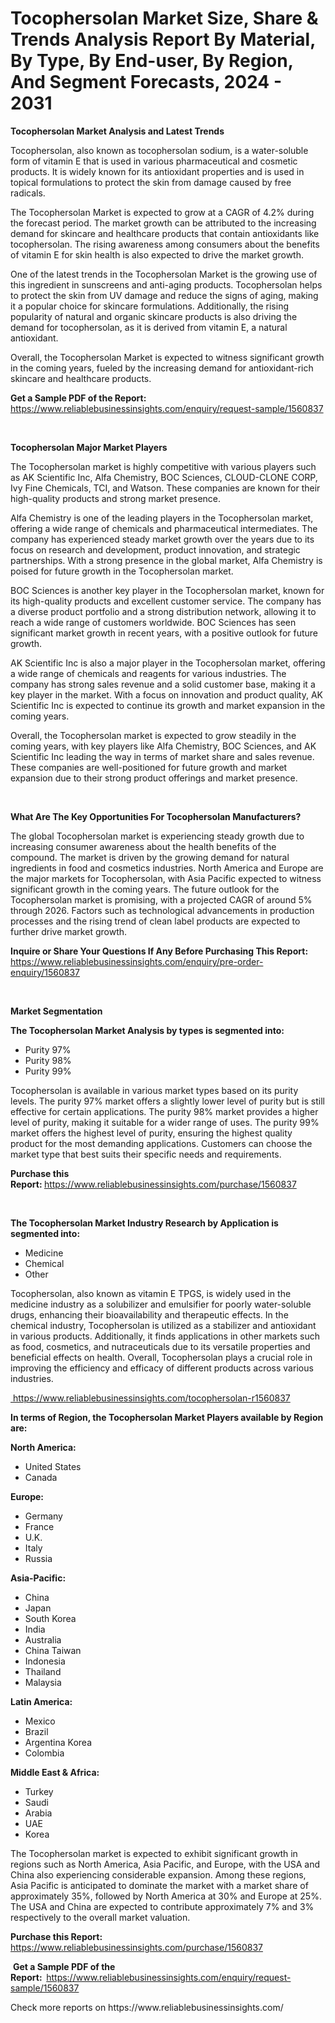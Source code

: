 <p><h1>Tocophersolan Market Size, Share & Trends Analysis Report By Material, By Type, By End-user, By Region, And Segment Forecasts, 2024 - 2031</h1></p><p><strong>Tocophersolan Market Analysis and Latest Trends</strong></p>
<p><p>Tocophersolan, also known as tocophersolan sodium, is a water-soluble form of vitamin E that is used in various pharmaceutical and cosmetic products. It is widely known for its antioxidant properties and is used in topical formulations to protect the skin from damage caused by free radicals.</p><p>The Tocophersolan Market is expected to grow at a CAGR of 4.2% during the forecast period. The market growth can be attributed to the increasing demand for skincare and healthcare products that contain antioxidants like tocophersolan. The rising awareness among consumers about the benefits of vitamin E for skin health is also expected to drive the market growth.</p><p>One of the latest trends in the Tocophersolan Market is the growing use of this ingredient in sunscreens and anti-aging products. Tocophersolan helps to protect the skin from UV damage and reduce the signs of aging, making it a popular choice for skincare formulations. Additionally, the rising popularity of natural and organic skincare products is also driving the demand for tocophersolan, as it is derived from vitamin E, a natural antioxidant.</p><p>Overall, the Tocophersolan Market is expected to witness significant growth in the coming years, fueled by the increasing demand for antioxidant-rich skincare and healthcare products.</p></p>
<p><strong>Get a Sample PDF of the Report:&nbsp;</strong> <a href="https://www.reliablebusinessinsights.com/enquiry/request-sample/1560837">https://www.reliablebusinessinsights.com/enquiry/request-sample/1560837</a></p>
<p>&nbsp;</p>
<p><strong>Tocophersolan Major Market Players</strong></p>
<p><p>The Tocophersolan market is highly competitive with various players such as AK Scientific Inc, Alfa Chemistry, BOC Sciences, CLOUD-CLONE CORP, Ivy Fine Chemicals, TCI, and Watson. These companies are known for their high-quality products and strong market presence. </p><p>Alfa Chemistry is one of the leading players in the Tocophersolan market, offering a wide range of chemicals and pharmaceutical intermediates. The company has experienced steady market growth over the years due to its focus on research and development, product innovation, and strategic partnerships. With a strong presence in the global market, Alfa Chemistry is poised for future growth in the Tocophersolan market.</p><p>BOC Sciences is another key player in the Tocophersolan market, known for its high-quality products and excellent customer service. The company has a diverse product portfolio and a strong distribution network, allowing it to reach a wide range of customers worldwide. BOC Sciences has seen significant market growth in recent years, with a positive outlook for future growth.</p><p>AK Scientific Inc is also a major player in the Tocophersolan market, offering a wide range of chemicals and reagents for various industries. The company has strong sales revenue and a solid customer base, making it a key player in the market. With a focus on innovation and product quality, AK Scientific Inc is expected to continue its growth and market expansion in the coming years.</p><p>Overall, the Tocophersolan market is expected to grow steadily in the coming years, with key players like Alfa Chemistry, BOC Sciences, and AK Scientific Inc leading the way in terms of market share and sales revenue. These companies are well-positioned for future growth and market expansion due to their strong product offerings and market presence.</p></p>
<p>&nbsp;</p>
<p><strong>What Are The Key Opportunities For Tocophersolan Manufacturers?</strong></p>
<p><p>The global Tocophersolan market is experiencing steady growth due to increasing consumer awareness about the health benefits of the compound. The market is driven by the growing demand for natural ingredients in food and cosmetics industries. North America and Europe are the major markets for Tocophersolan, with Asia Pacific expected to witness significant growth in the coming years. The future outlook for the Tocophersolan market is promising, with a projected CAGR of around 5% through 2026. Factors such as technological advancements in production processes and the rising trend of clean label products are expected to further drive market growth.</p></p>
<p><strong>Inquire or Share Your Questions If Any Before Purchasing This Report:</strong> <a href="https://www.reliablebusinessinsights.com/enquiry/pre-order-enquiry/1560837">https://www.reliablebusinessinsights.com/enquiry/pre-order-enquiry/1560837</a></p>
<p>&nbsp;</p>
<p><strong>Market Segmentation</strong></p>
<p><strong>The Tocophersolan Market Analysis by types is segmented into:</strong></p>
<p><ul><li>Purity 97%</li><li>Purity 98%</li><li>Purity 99%</li></ul></p>
<p><p>Tocophersolan is available in various market types based on its purity levels. The purity 97% market offers a slightly lower level of purity but is still effective for certain applications. The purity 98% market provides a higher level of purity, making it suitable for a wider range of uses. The purity 99% market offers the highest level of purity, ensuring the highest quality product for the most demanding applications. Customers can choose the market type that best suits their specific needs and requirements.</p></p>
<p><strong>Purchase this Report:&nbsp;</strong><a href="https://www.reliablebusinessinsights.com/purchase/1560837">https://www.reliablebusinessinsights.com/purchase/1560837</a></p>
<p>&nbsp;</p>
<p><strong>The Tocophersolan Market Industry Research by Application is segmented into:</strong></p>
<p><ul><li>Medicine</li><li>Chemical</li><li>Other</li></ul></p>
<p><p>Tocophersolan, also known as vitamin E TPGS, is widely used in the medicine industry as a solubilizer and emulsifier for poorly water-soluble drugs, enhancing their bioavailability and therapeutic effects. In the chemical industry, Tocophersolan is utilized as a stabilizer and antioxidant in various products. Additionally, it finds applications in other markets such as food, cosmetics, and nutraceuticals due to its versatile properties and beneficial effects on health. Overall, Tocophersolan plays a crucial role in improving the efficiency and efficacy of different products across various industries.</p></p>
<p><a href="https://www.reliablebusinessinsights.com/tocophersolan-r1560837">&nbsp;https://www.reliablebusinessinsights.com/tocophersolan-r1560837</a></p>
<p><strong>In terms of Region, the Tocophersolan Market Players available by Region are:</strong></p>
<p>
    <p> <strong> North America: </strong>
        <ul>
            <li>United States</li>
            <li>Canada</li>
        </ul>
        </p> 
    <p> <strong> Europe: </strong>
        <ul>
            <li>Germany</li>
            <li>France</li>
            <li>U.K.</li>
            <li>Italy</li>
            <li>Russia</li>
        </ul>
        </p> 
    <p> <strong> Asia-Pacific: </strong>
        <ul>
            <li>China</li>
            <li>Japan</li>
            <li>South Korea</li>
            <li>India</li>
            <li>Australia</li>
            <li>China Taiwan</li>
            <li>Indonesia</li>
            <li>Thailand</li>
            <li>Malaysia</li>
        </ul>
        </p> 
    <p> <strong> Latin America: </strong>
        <ul>
            <li>Mexico</li>
            <li>Brazil</li>
            <li>Argentina Korea</li>
            <li>Colombia</li>
        </ul>
        </p> 
    <p> <strong> Middle East & Africa: </strong>
        <ul>
            <li>Turkey</li>
            <li>Saudi</li>
            <li>Arabia</li>
            <li>UAE</li>
            <li>Korea</li>
        </ul>
    </p>
    </p>
<p><p>The Tocophersolan market is expected to exhibit significant growth in regions such as North America, Asia Pacific, and Europe, with the USA and China also experiencing considerable expansion. Among these regions, Asia Pacific is anticipated to dominate the market with a market share of approximately 35%, followed by North America at 30% and Europe at 25%. The USA and China are expected to contribute approximately 7% and 3% respectively to the overall market valuation.</p></p>
<p><strong>Purchase this Report: </strong><a href="https://www.reliablebusinessinsights.com/purchase/1560837">https://www.reliablebusinessinsights.com/purchase/1560837</a></p>
<p>&nbsp;<strong>Get a Sample PDF of the Report:&nbsp;&nbsp;</strong><a href="https://www.reliablebusinessinsights.com/enquiry/request-sample/1560837">https://www.reliablebusinessinsights.com/enquiry/request-sample/1560837</a></p>
<p><strong></strong></p>
<p>Check more reports on https://www.reliablebusinessinsights.com/</p>